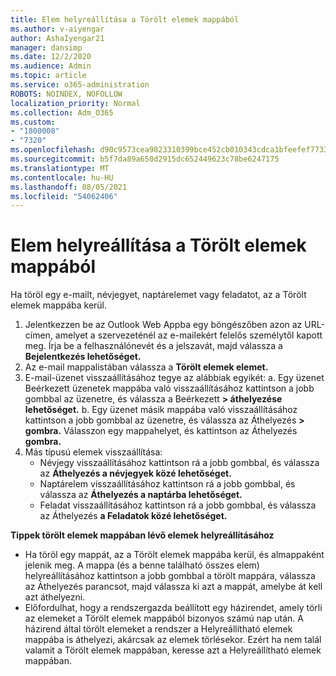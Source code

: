 ```yaml
---
title: Elem helyreállítása a Törölt elemek mappából
ms.author: v-aiyengar
author: AshaIyengar21
manager: dansimp
ms.date: 12/2/2020
ms.audience: Admin
ms.topic: article
ms.service: o365-administration
ROBOTS: NOINDEX, NOFOLLOW
localization_priority: Normal
ms.collection: Adm_O365
ms.custom:
- "1800008"
- "7320"
ms.openlocfilehash: d90c9573cea9823310399bce452cb010343cdca1bfeefef7733550125b20fffc
ms.sourcegitcommit: b5f7da89a650d2915dc652449623c78be6247175
ms.translationtype: MT
ms.contentlocale: hu-HU
ms.lasthandoff: 08/05/2021
ms.locfileid: "54062406"
---
```

# <a name="recover-an-item-from-your-deleted-items-folder"></a>Elem helyreállítása a Törölt elemek mappából

Ha töröl egy e-mailt, névjegyet, naptárelemet vagy feladatot, az a Törölt elemek mappába kerül.

1. Jelentkezzen be az Outlook Web Appba egy böngészőben azon az URL-címen, amelyet a szervezeténél az e-mailekért felelős személytől kapott meg. Írja be a felhasználónevét és a jelszavát, majd válassza a **Bejelentkezés lehetőséget.**
1. Az e-mail mappalistában válassza a **Törölt elemek elemet.**
1. E-mail-üzenet visszaállításához tegye az alábbiak egyikét: a. Egy üzenet Beérkezett üzenetek mappába való visszaállításához kattintson a jobb gombbal az üzenetre, és válassza a Beérkezett **> áthelyezése lehetőséget.**
    b. Egy üzenet másik mappába való visszaállításához kattintson a jobb gombbal az üzenetre, és válassza az Áthelyezés **> gombra.** Válasszon egy mappahelyet, és kattintson az Áthelyezés **gombra.**
4. Más típusú elemek visszaállítása:
    - Névjegy visszaállításához kattintson rá a jobb gombbal, és válassza az **Áthelyezés a névjegyek közé lehetőséget.**
    - Naptárelem visszaállításához kattintson rá a jobb gombbal, és válassza az **Áthelyezés a naptárba lehetőséget.**
    - Feladat visszaállításához kattintson rá a jobb gombbal, és válassza az Áthelyezés **a Feladatok közé lehetőséget.**

**Tippek törölt elemek mappában lévő elemek helyreállításához**

- Ha töröl egy mappát, az a Törölt elemek mappába kerül, és almappaként jelenik meg. A mappa (és a benne található összes elem) helyreállításához kattintson a jobb gombbal a törölt mappára, válassza az Áthelyezés parancsot, majd válassza ki azt a mappát, amelybe át kell azt áthelyezni.
- Előfordulhat, hogy a rendszergazda beállított egy házirendet, amely törli az elemeket a Törölt elemek mappából bizonyos számú nap után. A házirend által törölt elemeket a rendszer a Helyreállítható elemek mappába is áthelyezi, akárcsak az elemek törlésekor. Ezért ha nem talál valamit a Törölt elemek mappában, keresse azt a Helyreállítható elemek mappában.
